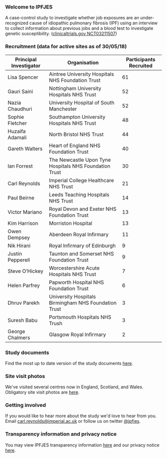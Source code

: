 ### Welcome to IPFJES 

A case-control study to investigate whether job exposures are an under-recognized cause of idiopathic pulmonary fibrosis (IPF) using an interview to collect information about previous jobs and a blood test to investigate genetic susceptibility. ([clinicaltrials.gov NCT03211507](https://clinicaltrials.gov/ct2/show/NCT03211507))

### Recruitment (data for active sites as of 30/05/18)


| Principal Investigator | Organisation                                           | Participants Recruited |
|------------------------|--------------------------------------------------------|------------------------|
| Lisa Spencer           | Aintree University Hospitals NHS Foundation Trust      | 61                     |
| Gauri Saini            | Nottingham University Hospitals NHS Trust              | 52                     |
| Nazia Chaudhuri        | University Hospital of South Manchester                | 52                     |
| Sophie Fletcher        | Southampton University Hospitals NHS Trust             | 48                     |
| Huzaifa Adamali        | North Bristol NHS Trust                                | 44                     |
| Gareth Walters         | Heart of England NHS Foundation Trust                  | 40                     |
| Ian Forrest            | The Newcastle Upon Tyne Hospitals NHS Foundation Trust | 30                     |
| Carl Reynolds          | Imperial College Healthcare NHS Trust                  | 21                     |
| Paul Beirne            | Leeds Teaching Hospitals NHS Trust                     | 14                     |
| Victor Mariano         | Royal Devon and Exeter NHS Foundation Trust            | 13                     |
| Kim Harrison           | Morriston Hospital                                     | 13                     |
| Owen Dempsey           | Aberdeen Royal Infirmary                               | 11                     |
| Nik Hirani             | Royal Infirmary of Edinburgh                           | 9                      |
| Justin Pepperell       | Taunton and Somerset NHS Foundation Trust              | 9                      |
| Steve O’Hickey         | Worcestershire Acute Hospitals NHS Trust               | 7                      |
| Helen Parfrey          | Papworth Hospital NHS Foundation Trust                 | 6                      |
| Dhruv Parekh           | University Hospitals Birmingham NHS Foundation Trust   | 3                      |
| Suresh Babu            | Portsmouth Hospitals NHS Trush                         | 3                      |
| George Chalmers        | Glasgow Royal Infirmary                                | 2                      |

### Study documents

Find the most up to date version of the study documents [here](https://github.com/drcjar/ipfjes/).

### Site visit photos

We've visited several centres now in England, Scotland, and Wales. Obligatory site visit photos are [here](https://github.com/drcjar/ipfjes/blob/master/photos/photos.md).

### Getting involved

If you would like to hear more about the study we'd love to hear from you. Email <carl.reynolds@imperial.ac.uk> or follow us on twitter [@ipfjes](https://twitter.com/ipfjes). 

### Transparency information and privacy notice

You may view IPFJES transparency information [here](https://github.com/drcjar/ipfjes/blob/master/docs/Transparency%20wording%20for%20IPFJES%20study%20participants.pdf) and our privacy notice [here](https://github.com/drcjar/ipfjes/blob/master/docs/GDPR-Privacy-Notice-IPFJES_25-May-2018.pdf).




